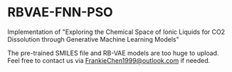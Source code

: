 # RBVAE-FNN-PSO
Implementation of "Exploring the Chemical Space of Ionic Liquids for CO2 Dissolution through Generative Machine Learning Models" 

The pre-trained SMILES file and RB-VAE models are too huge to upload. Feel free to contact us via FrankieChen1999@outlook.com if needed.
